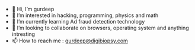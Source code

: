 - 👋 Hi, I’m gurdeep
- 👀 I’m interested in hacking, programming, physics and math
- 🌱 I’m currently learning Ad fraud detection technology
- 💞️ I’m looking to collaborate on browsers, operating system and anything intresting
- 📫 How to reach me : gurdeep@digibiopsy.com

<!---
gurus158/gurus158 is a ✨ special ✨ repository because its `README.md` (this file) appears on your GitHub profile.
You can click the Preview link to take a look at your changes.
--->
